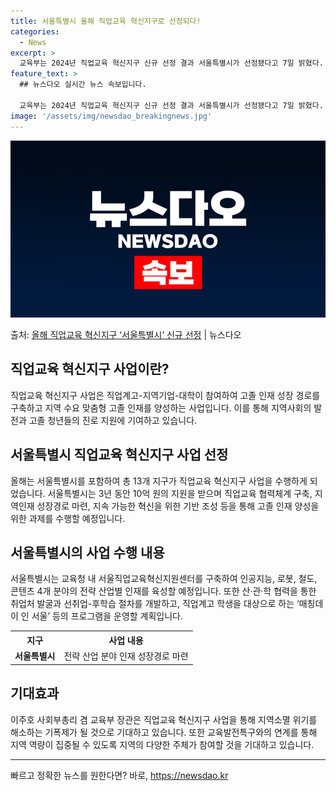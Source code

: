 ```yaml
---
title: 서울특별시 올해 직업교육 혁신지구로 선정되다!
categories:
  - News
excerpt: >
  교육부는 2024년 직업교육 혁신지구 신규 선정 결과 서울특별시가 선정됐다고 7일 밝혔다. 직업교육 혁신지구…
feature_text: >
  ## 뉴스다오 실시간 뉴스 속보입니다.

  교육부는 2024년 직업교육 혁신지구 신규 선정 결과 서울특별시가 선정됐다고 7일 밝혔다. 직업교육 혁신지구…
image: '/assets/img/newsdao_breakingnews.jpg'
---
```


![뉴스다오 속보](/assets/img/newsdao_breakingnews.jpg)

<p>출처: <a href="https://newsdao.kr/3287" rel="dofollow">올해 직업교육 혁신지구 ‘서울특별시’ 신규 선정</a> | 뉴스다오</p>

<h2 data-ke-size="size26">직업교육 혁신지구 사업이란?</h2>
<p data-ke-size="size16">직업교육 혁신지구 사업은 직업계고-지역기업-대학이 참여하여 고졸 인재 성장 경로를 구축하고 지역 수요 맞춤형 고졸 인재를 양성하는 사업입니다. 이를 통해 지역사회의 발전과 고졸 청년들의 진로 지원에 기여하고 있습니다.</p>

<h2 data-ke-size="size26">서울특별시 직업교육 혁신지구 사업 선정</h2>
<p data-ke-size="size16">올해는 서울특별시를 포함하여 총 13개 지구가 직업교육 혁신지구 사업을 수행하게 되었습니다. 서울특별시는 3년 동안 10억 원의 지원을 받으며 직업교육 협력체계 구축, 지역인재 성장경로 마련, 지속 가능한 혁신을 위한 기반 조성 등을 통해 고졸 인재 양성을 위한 과제를 수행할 예정입니다.</p>

<h2 data-ke-size="size26">서울특별시의 사업 수행 내용</h2>
<p data-ke-size="size16">서울특별시는 교육청 내 서울직업교육혁신지원센터를 구축하여 인공지능, 로봇, 철도, 콘텐츠 4개 분야의 전략 산업별 인재를 육성할 예정입니다. 또한 산·관·학 협력을 통한 취업처 발굴과 선취업-후학습 절차를 개발하고, 직업계고 학생을 대상으로 하는 ‘매칭데이 인 서울’ 등의 프로그램을 운영할 계획입니다.</p>

<table>
  <tr>
    <th>지구</th>
    <th>사업 내용</th>
  </tr>
  <tr>
    <td style="text-align: center; height: 17px;"><b>서울특별시</b></td>
    <td style="text-align: center; height: 17px;">전략 산업 분야 인재 성장경로 마련</td>
  </tr>
</table>

<h2 data-ke-size="size26">기대효과</h2>
<p data-ke-size="size16">이주호 사회부총리 겸 교육부 장관은 직업교육 혁신지구 사업을 통해 지역소멸 위기를 해소하는 기폭제가 될 것으로 기대하고 있습니다. 또한 교육발전특구와의 연계를 통해 지역 역량이 집중될 수 있도록 지역의 다양한 주체가 참여할 것을 기대하고 있습니다.</p>

<hr> 

빠르고 정확한 뉴스를 원한다면? 바로, <a href="https://newsdao.kr" rel="dofollow">https://newsdao.kr</a>


